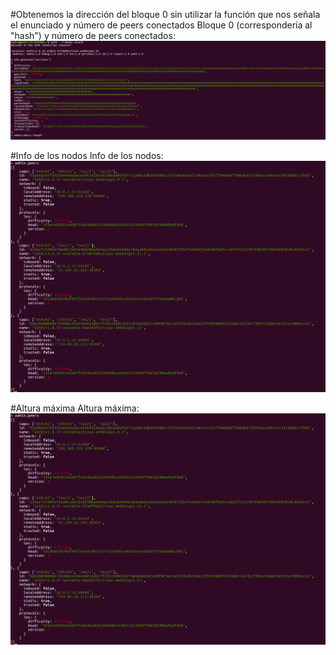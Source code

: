 #Obtenemos la dirección del bloque 0 sin utilizar la función que nos señala el enunciado y número de peers conectados
Bloque 0 (correspondería al "hash") y número de peers conectados: 
![alt text](https://github.com/PedroCCBlck/Dise-o-y-desarrollo/blob/master/PEC1/block%200%20rinkeby.png "Bloque 0")

#Info de los nodos
Info de los nodos: 
![alt text](https://github.com/PedroCCBlck/Dise-o-y-desarrollo/blob/master/PEC1/peers.png "Info de los nodos")

#Altura máxima
Altura máxima: 
![alt text](https://github.com/PedroCCBlck/Dise-o-y-desarrollo/blob/master/PEC1/peers.png "Altura máxima")

